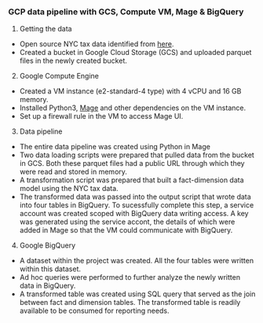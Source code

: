 ### GCP data pipeline with GCS, Compute VM, Mage & BigQuery

1. Getting the data
- Open source NYC tax data identified from [here](https://www.nyc.gov/site/tlc/about/tlc-trip-record-data.page).
- Created a bucket in Google Cloud Storage (GCS) and uploaded parquet files in the newly created bucket.
2. Google Compute Engine
- Created a VM instance (e2-standard-4 type) with 4 vCPU and 16 GB memory.
- Installed Python3, [Mage](https://github.com/mage-ai/mage-ai) and other dependencies on the VM instance.
- Set up a firewall rule in the VM to access Mage UI.
3. Data pipeline
- The entire data pipeline was created using Python in Mage
- Two data loading scripts were prepared that pulled data from the bucket in GCS. Both these parquet files had a public URL through which they were read and stored in memory.
- A transformation script was prepared that built a fact-dimension data model using the NYC tax data.
- The transformed data was passed into the output script that wrote data into four tables in BigQuery. To sucessfully complete this step, a service account was created scoped with BigQuery data writing access. A key was generated using the service accont, the details of which were added in Mage so that the VM could communicate with BigQuery.
4. Google BigQuery
- A dataset within the project was created. All the four tables were written within this dataset.
- Ad hoc queries were performed to further analyze the newly written data in BigQuery.
- A transformed table was created using SQL query that served as the join between fact and dimension tables. The transformed table is readily available to be consumed for reporting needs. 
